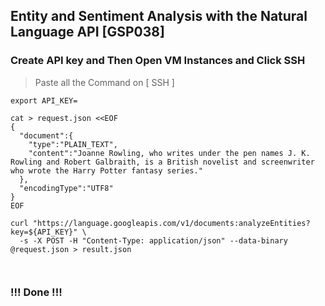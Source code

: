 ## Entity and Sentiment Analysis with the Natural Language API [GSP038]

### Create API key and Then Open VM Instances and Click SSH 

> Paste all the Command on [ SSH ] 

```
export API_KEY=
```

```
cat > request.json <<EOF
{
  "document":{
    "type":"PLAIN_TEXT",
    "content":"Joanne Rowling, who writes under the pen names J. K. Rowling and Robert Galbraith, is a British novelist and screenwriter who wrote the Harry Potter fantasy series."
  },
  "encodingType":"UTF8"
}
EOF

curl "https://language.googleapis.com/v1/documents:analyzeEntities?key=${API_KEY}" \
  -s -X POST -H "Content-Type: application/json" --data-binary @request.json > result.json



```

### !!! Done !!!
